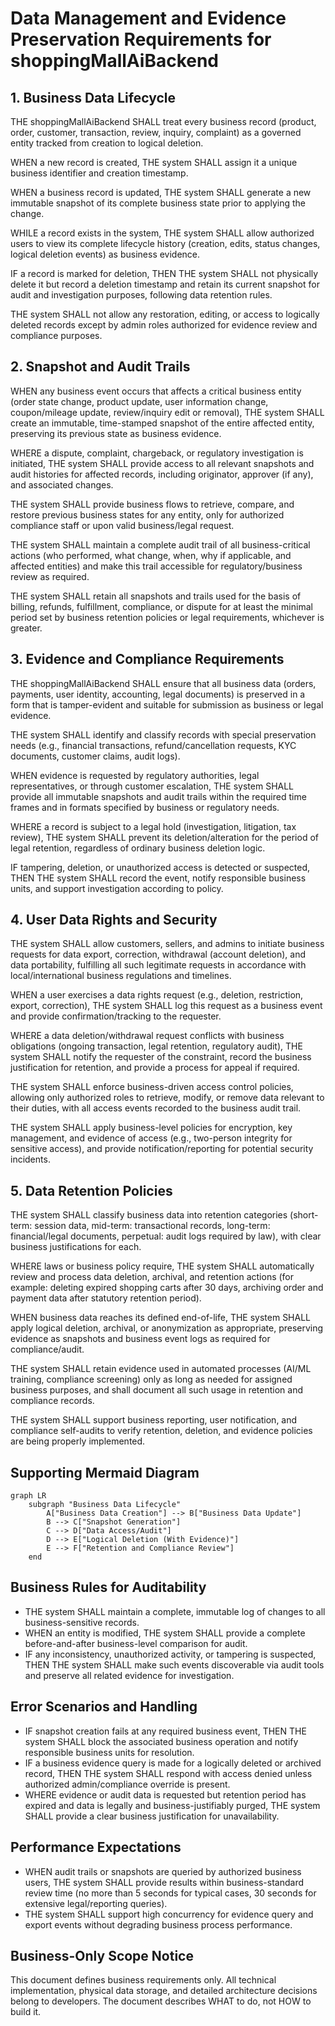 # Data Management and Evidence Preservation Requirements for shoppingMallAiBackend

## 1. Business Data Lifecycle

THE shoppingMallAiBackend SHALL treat every business record (product, order, customer, transaction, review, inquiry, complaint) as a governed entity tracked from creation to logical deletion. 

WHEN a new record is created, THE system SHALL assign it a unique business identifier and creation timestamp.

WHEN a business record is updated, THE system SHALL generate a new immutable snapshot of its complete business state prior to applying the change.

WHILE a record exists in the system, THE system SHALL allow authorized users to view its complete lifecycle history (creation, edits, status changes, logical deletion events) as business evidence.

IF a record is marked for deletion, THEN THE system SHALL not physically delete it but record a deletion timestamp and retain its current snapshot for audit and investigation purposes, following data retention rules.

THE system SHALL not allow any restoration, editing, or access to logically deleted records except by admin roles authorized for evidence review and compliance purposes.

## 2. Snapshot and Audit Trails

WHEN any business event occurs that affects a critical business entity (order state change, product update, user information change, coupon/mileage update, review/inquiry edit or removal), THE system SHALL create an immutable, time-stamped snapshot of the entire affected entity, preserving its previous state as business evidence.

WHERE a dispute, complaint, chargeback, or regulatory investigation is initiated, THE system SHALL provide access to all relevant snapshots and audit histories for affected records, including originator, approver (if any), and associated changes.

THE system SHALL provide business flows to retrieve, compare, and restore previous business states for any entity, only for authorized compliance staff or upon valid business/legal request.

THE system SHALL maintain a complete audit trail of all business-critical actions (who performed, what change, when, why if applicable, and affected entities) and make this trail accessible for regulatory/business review as required.

THE system SHALL retain all snapshots and trails used for the basis of billing, refunds, fulfillment, compliance, or dispute for at least the minimal period set by business retention policies or legal requirements, whichever is greater.

## 3. Evidence and Compliance Requirements

THE shoppingMallAiBackend SHALL ensure that all business data (orders, payments, user identity, accounting, legal documents) is preserved in a form that is tamper-evident and suitable for submission as business or legal evidence.

THE system SHALL identify and classify records with special preservation needs (e.g., financial transactions, refund/cancellation requests, KYC documents, customer claims, audit logs).

WHEN evidence is requested by regulatory authorities, legal representatives, or through customer escalation, THE system SHALL provide all immutable snapshots and audit trails within the required time frames and in formats specified by business or regulatory needs.

WHERE a record is subject to a legal hold (investigation, litigation, tax review), THE system SHALL prevent its deletion/alteration for the period of legal retention, regardless of ordinary business deletion logic.

IF tampering, deletion, or unauthorized access is detected or suspected, THEN THE system SHALL record the event, notify responsible business units, and support investigation according to policy.

## 4. User Data Rights and Security

THE system SHALL allow customers, sellers, and admins to initiate business requests for data export, correction, withdrawal (account deletion), and data portability, fulfilling all such legitimate requests in accordance with local/international business regulations and timelines.

WHEN a user exercises a data rights request (e.g., deletion, restriction, export, correction), THE system SHALL log this request as a business event and provide confirmation/tracking to the requester.

WHERE a data deletion/withdrawal request conflicts with business obligations (ongoing transaction, legal retention, regulatory audit), THE system SHALL notify the requester of the constraint, record the business justification for retention, and provide a process for appeal if required.

THE system SHALL enforce business-driven access control policies, allowing only authorized roles to retrieve, modify, or remove data relevant to their duties, with all access events recorded to the business audit trail.

THE system SHALL apply business-level policies for encryption, key management, and evidence of access (e.g., two-person integrity for sensitive access), and provide notification/reporting for potential security incidents.

## 5. Data Retention Policies

THE system SHALL classify business data into retention categories (short-term: session data, mid-term: transactional records, long-term: financial/legal documents, perpetual: audit logs required by law), with clear business justifications for each.

WHERE laws or business policy require, THE system SHALL automatically review and process data deletion, archival, and retention actions (for example: deleting expired shopping carts after 30 days, archiving order and payment data after statutory retention period).

WHEN business data reaches its defined end-of-life, THE system SHALL apply logical deletion, archival, or anonymization as appropriate, preserving evidence as snapshots and business event logs as required for compliance/audit.

THE system SHALL retain evidence used in automated processes (AI/ML training, compliance screening) only as long as needed for assigned business purposes, and shall document all such usage in retention and compliance records.

THE system SHALL support business reporting, user notification, and compliance self-audits to verify retention, deletion, and evidence policies are being properly implemented.

## Supporting Mermaid Diagram

```mermaid
graph LR
    subgraph "Business Data Lifecycle"
        A["Business Data Creation"] --> B["Business Data Update"]
        B --> C["Snapshot Generation"]
        C --> D["Data Access/Audit"]
        D --> E["Logical Deletion (With Evidence)"]
        E --> F["Retention and Compliance Review"]
    end
```

## Business Rules for Auditability

- THE system SHALL maintain a complete, immutable log of changes to all business-sensitive records.
- WHEN an entity is modified, THE system SHALL provide a complete before-and-after business-level comparison for audit.
- IF any inconsistency, unauthorized activity, or tampering is suspected, THEN THE system SHALL make such events discoverable via audit tools and preserve all related evidence for investigation.

## Error Scenarios and Handling

- IF snapshot creation fails at any required business event, THEN THE system SHALL block the associated business operation and notify responsible business units for resolution.
- IF a business evidence query is made for a logically deleted or archived record, THEN THE system SHALL respond with access denied unless authorized admin/compliance override is present.
- WHERE evidence or audit data is requested but retention period has expired and data is legally and business-justifiably purged, THE system SHALL provide a clear business justification for unavailability.

## Performance Expectations

- WHEN audit trails or snapshots are queried by authorized business users, THE system SHALL provide results within business-standard review time (no more than 5 seconds for typical cases, 30 seconds for extensive legal/reporting queries).
- THE system SHALL support high concurrency for evidence query and export events without degrading business process performance.

## Business-Only Scope Notice

This document defines business requirements only. All technical implementation, physical data storage, and detailed architecture decisions belong to developers. The document describes WHAT to do, not HOW to build it.
